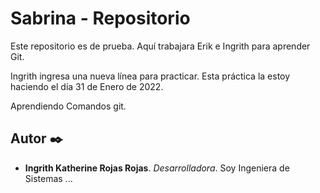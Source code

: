# Sabrina - Repositorio

Este repositorio es de prueba. Aquí trabajara Erik e Ingrith para aprender Git.

Ingrith ingresa una nueva línea para practicar. Esta práctica la estoy haciendo el día 31 de Enero de 2022.

Aprendiendo Comandos git. 

## Autor ✒️

* **Ingrith Katherine Rojas Rojas**. *Desarrolladora*. Soy Ingeniera de Sistemas ...
